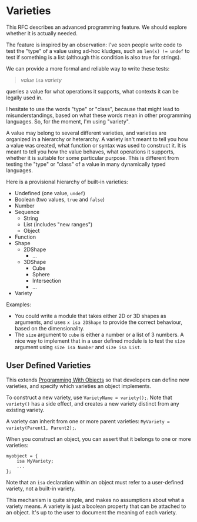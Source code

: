 # Varieties

This RFC describes an advanced programming feature.
We should explore whether it is actually needed.

The feature is inspired by an observation: I've seen people write code
to test the "type" of a value using ad-hoc kludges, such as `len(x) != undef`
to test if something is a list (although this condition is also true for strings).

We can provide a more formal and reliable way to write these tests:

> *value* `isa` *variety*

queries a value for what operations it supports,
what contexts it can be legally used in.

I hesitate to use the words "type" or "class", because that might lead to
misunderstandings, based on what these words mean in other programming languages.
So, for the moment, I'm using "variety".

A value may belong to several different varieties,
and varieties are organized in a hierarchy or heterarchy.
A variety isn't meant to tell you how a value was created,
what function or syntax was used to construct it.
It is meant to tell you how the value behaves,
what operations it supports, whether it is suitable
for some particular purpose.
This is different from testing the "type" or "class"
of a value in many dynamically typed languages.

Here is a provisional hierarchy of built-in varieties:
* Undefined (one value, `undef`)
* Boolean (two values, `true` and `false`)
* Number
* Sequence
  * String
  * List (includes "new ranges")
  * Object
* Function
* Shape
  * 2DShape
    * ...
  * 3DShape
    * Cube
    * Sphere
    * Intersection
    * ...
* Variety

Examples:
* You could write a module that takes either
  2D or 3D shapes as arguments, and uses `x isa 2DShape`
  to provide the correct behaviour, based on the dimensionality.
* The `size` argument to `cube` is either a number or a list of 3 numbers.
  A nice way to implement that in a user defined module
  is to test the `size` argument
  using `size isa Number` and `size isa List`.

## User Defined Varieties

This extends [Programming With Objects](Objects.md#programming-with-objects)
so that developers can define new varieties,
and specify which varieties an object implements.

To construct a new variety, use `VarietyName = variety();`.
Note that `variety()` has a side effect, and creates a new variety distinct from any existing variety.

A variety can inherit from one or more parent varieties: `MyVariety = variety(Parent1, Parent2);`.

When you construct an object, you can assert that it belongs to one or more varieties:

```
myobject = {
    isa MyVariety;
    ...
};
```

Note that an `isa` declaration within an object must refer to a user-defined variety, not a built-in variety.

This mechanism is quite simple, and makes no assumptions about what a variety means.
A variety is just a boolean property that can be attached to an object.
It's up to the user to document the meaning of each variety.
